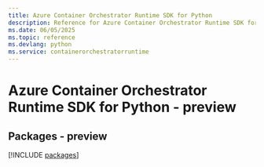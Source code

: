 ```yaml
---
title: Azure Container Orchestrator Runtime SDK for Python
description: Reference for Azure Container Orchestrator Runtime SDK for Python
ms.date: 06/05/2025
ms.topic: reference
ms.devlang: python
ms.service: containerorchestratorruntime
---
```

# Azure Container Orchestrator Runtime SDK for Python - preview
## Packages - preview
[!INCLUDE [packages](container-orchestrator-runtime-index.md)]